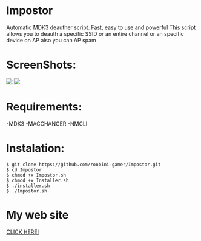 # Impostor
Automatic MDK3 deauther script. Fast, easy to use and powerful
This script allows you to deauth a specific SSID or an entire channel or an specific device on AP also you can AP spam

# ScreenShots:
<a>
  <img src="https://1.bp.blogspot.com/-k7lyaRw5aV4/X6BLau-0yRI/AAAAAAAAAVw/breLd70Vn1sfrb9MXeI3OuOzjy5XMdG_gCLcBGAsYHQ/s1366/Screenshot%2B2020-11-02%2B19_41_56.png">
  <img src="https://1.bp.blogspot.com/-jWJJI_iQp2M/X6AV_jtVvSI/AAAAAAAAAVk/9Ib0SvhWMtAnfYgxvX2FZ4Kx-R5-Phm4gCLcBGAsYHQ/s1366/snapshot1.jpg">
  <img src="">
  <img src="">
</a>

# Requirements:

-MDK3
-MACCHANGER
-NMCLI 

# Instalation:

```
$ git clone https://github.com/roobini-gamer/Impostor.git
$ cd Impostor
$ chmod +x Impostor.sh
$ chmod +x Installer.sh
$ ./installer.sh
$ ./Impostor.sh
```

# My web site

<a href="https://bit.ly/3llxWWO">CLICK HERE!</a>
